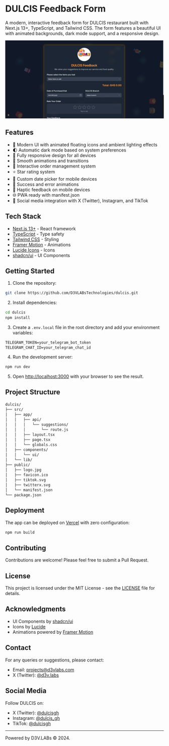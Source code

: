 # DULCIS Feedback Form

A modern, interactive feedback form for DULCIS restaurant built with Next.js 13+, TypeScript, and Tailwind CSS. The form features a beautiful UI with animated backgrounds, dark mode support, and a responsive design.

![DULCIS Feedback Form](screenshot.png)

## Features

- 🎨 Modern UI with animated floating icons and ambient lighting effects
- 🌓 Automatic dark mode based on system preferences
- 📱 Fully responsive design for all devices
- 💫 Smooth animations and transitions
- 🔄 Interactive order management system
- ⭐ Star rating system
- 📅 Custom date picker for mobile devices
- 💫 Success and error animations
- 📲 Haptic feedback on mobile devices
- 🌐 PWA ready with manifest.json
- 🔗 Social media integration with X (Twitter), Instagram, and TikTok

## Tech Stack

- [Next.js 13+](https://nextjs.org/) - React framework
- [TypeScript](https://www.typescriptlang.org/) - Type safety
- [Tailwind CSS](https://tailwindcss.com/) - Styling
- [Framer Motion](https://www.framer.com/motion/) - Animations
- [Lucide Icons](https://lucide.dev/) - Icons
- [shadcn/ui](https://ui.shadcn.com/) - UI Components

## Getting Started

1. Clone the repository:

```bash
git clone https://github.com/D3VLABsTechnologies/dulcis.git
```

2. Install dependencies:

```bash
cd dulcis
npm install
```

3. Create a `.env.local` file in the root directory and add your environment variables:

```env
TELEGRAM_TOKEN=your_telegram_bot_token
TELEGRAM_CHAT_ID=your_telegram_chat_id
```

4. Run the development server:

```bash
npm run dev
```

5. Open [http://localhost:3000](http://localhost:3000) with your browser to see the result.

## Project Structure

```
dulcis/
├── src/
│   ├── app/
│   │   ├── api/
│   │   │   └── suggestions/
│   │   │       └── route.js
│   │   ├── layout.tsx
│   │   ├── page.tsx
│   │   └── globals.css
│   ├── components/
│   │   └── ui/
│   └── lib/
├── public/
│   ├── logo.jpg
│   ├── favicon.ico
│   ├── tiktok.svg
│   ├── twitterx.svg
│   └── manifest.json
└── package.json
```

## Deployment

The app can be deployed on [Vercel](https://vercel.com/) with zero configuration:

```bash
npm run build
```

## Contributing

Contributions are welcome! Please feel free to submit a Pull Request.

## License

This project is licensed under the MIT License - see the [LICENSE](LICENSE) file for details.

## Acknowledgments

- UI Components by [shadcn/ui](https://ui.shadcn.com/)
- Icons by [Lucide](https://lucide.dev/)
- Animations powered by [Framer Motion](https://www.framer.com/motion/)

## Contact

For any queries or suggestions, please contact:

- Email: projects@d3vlabs.com
- X (Twitter): [@d3v.labs](https://twitter.com/yourusername)

## Social Media

Follow DULCIS on:

- X (Twitter): [@dulcisgh](https://x.com/dulcisgh)
- Instagram: [@dulcis_gh](https://instagram.com/dulcis_gh)
- TikTok: [@dulcisgh](https://tiktok.com/@dulcisgh)

---

Powered by D3V.LABs &copy; 2024.
